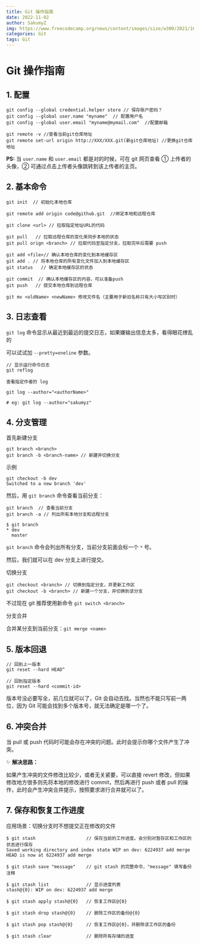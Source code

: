 ```yaml
---
title: Git 操作指南
date: 2022-11-02
author: SakumyZ
img: https://www.freecodecamp.org/news/content/images/size/w300/2021/10/github-on-the-hunt-for-a-new-diversity-lead-developers-techworld-github-universe-png-800_450.png
categories: Git
tags: Git
---
```


# Git 操作指南

## 1. 配置

```shell
git config --global credential.helper store // 保存账户密码？
git config --global user.name "myname"  // 配置用户名
git config --global user.email "myname@mymail.com"  //配置邮箱

git remote -v //查看当前git仓库地址
git remote set-url origin http://XXX/XXX.git(新git仓库地址) //更换git仓库地址

```

**PS:** 当 `user.name` 和 `user.email` 都是对的时候，可在 git 网页查看 ① 上传者的头像，② 可通过点击上传者头像跳转到该上传者的主页。

## 2. 基本命令

```shell
git init  // 初始化本地仓库

git remote add origin code@github.git  //绑定本地和远程仓库

git clone <url> // 拉取指定地址URL的代码

git pull   // 拉取远程仓库的变化来同步本地的状态
git pull orign <branch> // 拉取代码至指定分支，拉取完毕后需要 push

git add <file>// 确认本地仓库的变化到本地缓存区
git add . // 将本地仓库的所有变化文件加入到本地缓存区
git status   // 确定本地缓存区的状态

git commit  // 确认本地缓存区的内容，可以准备push
git push   // 提交本地仓库到远程仓库

git mv <oldName> <newName> 修改文件名（主要用于新旧名称只有大小写区别时）
```

## 3. 日志查看

`git log` 命令显示从最近到最远的提交日志，如果嫌输出信息太多，看得眼花缭乱的

可以试试加 `--pretty=oneline` 参数。

```shell
// 显示运行命令日志
git reflog

查看指定作者的 log

git log --author="<authorName>"

# eg: git log --author="sakumyz"
```

## 4. 分支管理

首先新建分支

```shell
git branch <branch>
git branch -b <branch-name> // 新建并切换分支
```

示例

```shell
git checkout -b dev
Switched to a new branch 'dev'
```

然后，用 `git branch` 命令查看当前分支：

```shell
git branch  // 查看当前分支
git branch -a // 列出所有本地分支和远程分支

$ git branch
* dev
  master
```

`git branch` 命令会列出所有分支，当前分支前面会标一个 `*` 号。

然后，我们就可以在 dev 分支上进行提交。

切换分支

```shell
git checkout <branch> // 切换到指定分支，并更新工作区
git checkout -b <branch> // 新建一个分支，并切换到该分支
```

不过现在 git 推荐使用新命令 `git switch <branch>`

分支合并

合并某分支到当前分支：`git merge <name>`

## 5. 版本回退

```shell
// 回到上一版本
git reset --hard HEAD^

// 回到指定版本
git reset --hard <commit-id>
```

版本号没必要写全，前几位就可以了，Git 会自动去找。当然也不能只写前一两位，因为 Git 可能会找到多个版本号，就无法确定是哪一个了。

## 6. 冲突合并

当 pull 或 push 代码时可能会存在冲突的问题。此时会提示你哪个文件产生了冲突。

✨ **解决思路：**

如果产生冲突的文件修改比较少，或者无关紧要，可以直接 revert 修改，但如果修改地方很多则先将本地的修改进行 commit，然后再进行 push 或者 pull 的操作，此时会产生冲突合并提示，按照要求进行合并就可以了。

## 7. 保存和恢复工作进度

应用场景：切换分支时不想提交正在修改的文件

```shell
$ git stash                   // 保存当前的工作进度。会分别对暂存区和工作区的状态进行保存
Saved working directory and index state WIP on dev: 6224937 add merge
HEAD is now at 6224937 add merge

$ git stash save "message"    // git stash 的完整命令，"message" 填写备份注释

$ git stash list              // 显示进度列表
stash@{0}: WIP on dev: 6224937 add merge

$ git stash apply stash@{0}   // 恢复工作区@{0}

$ git stash drop stash@{0}    // 删除工作区的备份@{0}

$ git stash pop stash@{0}     // 恢复工作区@{0}，并删除该工作区的备份

$ git stash clear             // 删除所有存储的进度
```
